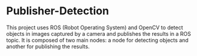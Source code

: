 # Publisher-Detection
This project uses ROS (Robot Operating System) and OpenCV to detect objects in images captured by a camera and publishes the results in a ROS topic. It is composed of two main nodes: a node for detecting objects and another for publishing the results.
